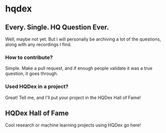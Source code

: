 # hqdex
## Every. Single. HQ Question Ever.

Well, maybe not yet. But I will personally be archiving a lot of the questions, along with any recordings I find.

### How to contribute?
Simple. Make a pull request, and if enough people validate it was a true question, it goes through.

### Used HQDex in a project?
Great! Tell me, and I'll put your project in the HQDex Hall of Fame!

## HQDex Hall of Fame
Cool research or machine learning projects using HQDex go here!
